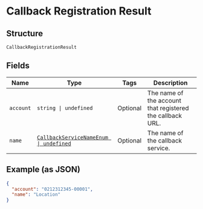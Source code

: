 
# Callback Registration Result

## Structure

`CallbackRegistrationResult`

## Fields

| Name | Type | Tags | Description |
|  --- | --- | --- | --- |
| `account` | `string \| undefined` | Optional | The name of the account that registered the callback URL. |
| `name` | [`CallbackServiceNameEnum \| undefined`](../../doc/models/callback-service-name-enum.md) | Optional | The name of the callback service. |

## Example (as JSON)

```json
{
  "account": "0212312345-00001",
  "name": "Location"
}
```

